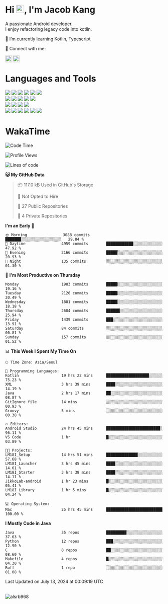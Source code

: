 # Hi <img src="https://media.giphy.com/media/hvRJCLFzcasrR4ia7z/giphy.gif" width="25px">, I'm Jacob Kang
A passionate Android developer.
</br>
I enjoy refactoring legacy code into kotlin.

🌱 I’m currently learning Kotlin, Typescript

🤝 Connect with me:

<a href="https://www.linkedin.com/in/minkyu-kang-b7477b1b2/"><img align="left" src="https://raw.githubusercontent.com/yushi1007/yushi1007/main/images/linkedin.svg" alt="Minkyu Kang | LinkedIn" width="21px"/></a>
<a href="https://www.instagram.com/_jacob_kang/"><img align="left" src="https://raw.githubusercontent.com/yushi1007/yushi1007/main/images/instagram.svg" alt="Jacob Kang | Instagram" width="21px"/></a>

</br>

# Languages and Tools

<div align="left">
<img src="https://img.shields.io/badge/java-007396?logo=java&logoColor=white"/>
<img src="https://img.shields.io/badge/kotlin-7F52FF?logo=kotlin&logoColor=white"/>
<img src="https://img.shields.io/badge/python-3776AB?logo=python&logoColor=white"/>
<img src="https://img.shields.io/badge/bash shell-4EAA25?logo=gnubash&logoColor=white"/>
<img src="https://img.shields.io/badge/c-A8B9CC?logo=c&logoColor=white"/>
<img src="https://img.shields.io/badge/c++-00599C?logo=c%2b%2b&logoColor=white"/>
</div>
<div align="left">
<img src="https://img.shields.io/badge/git-F05032?logo=git&logoColor=white"/>
<img src="https://img.shields.io/badge/github-181717?logo=github&logoColor=white"/>
<img src="https://img.shields.io/badge/mysql-4479A1?logo=mysql&logoColor=white"/>
<img src="https://img.shields.io/badge/sqlite-003B57?logo=sqlite&logoColor=white"/>
<img src="https://img.shields.io/badge/amazon AWS-232F3E?logo=amazonaws&logoColor=white"/>
</div>
<div align="left">
<img src="https://img.shields.io/badge/android-3DDC84?logo=android&logoColor=white"/>
<img src="https://img.shields.io/badge/linux-FCC624?logo=linux&logoColor=white"/>
<img src="https://img.shields.io/badge/flask-000000?logo=flask&logoColor=white"/>
<img src="https://img.shields.io/badge/arduino-00979D?logo=arduino&logoColor=white"/>
</div>
<div align="left">
<img src="https://img.shields.io/badge/slack-4A154B?logo=slack&logoColor=white"/>
<img src="https://img.shields.io/badge/notion-000000?logo=notion&logoColor=white"/>
<img src="https://img.shields.io/badge/jira-0052CC?logo=jira&logoColor=white"/>
<img src="https://img.shields.io/badge/postman-FF6C37?logo=postman&logoColor=white"/>
<img src="https://img.shields.io/badge/intellij-000000?logo=intellijidea&logoColor=white"/>
<img src="https://img.shields.io/badge/pycharm-000000?logo=pycharm&logoColor=white"/>
</div>

# WakaTime

<!--START_SECTION:waka-->
![Code Time](http://img.shields.io/badge/Code%20Time-3%2C972%20hrs%2036%20mins-blue)

![Profile Views](http://img.shields.io/badge/Profile%20Views-0-blue)

![Lines of code](https://img.shields.io/badge/From%20Hello%20World%20I%27ve%20Written-5.0%20million%20lines%20of%20code-blue)

**🐱 My GitHub Data** 

> 📦 117.0 kB Used in GitHub's Storage 
 > 
> 🚫 Not Opted to Hire
 > 
> 📜 27 Public Repositories 
 > 
> 🔑 4 Private Repositories 
 > 
**I'm an Early 🐤** 

```text
🌞 Morning                3088 commits        ███████░░░░░░░░░░░░░░░░░░   29.84 % 
🌆 Daytime                4959 commits        ████████████░░░░░░░░░░░░░   47.92 % 
🌃 Evening                2166 commits        █████░░░░░░░░░░░░░░░░░░░░   20.93 % 
🌙 Night                  135 commits         ░░░░░░░░░░░░░░░░░░░░░░░░░   01.30 % 
```
📅 **I'm Most Productive on Thursday** 

```text
Monday                   1983 commits        █████░░░░░░░░░░░░░░░░░░░░   19.16 % 
Tuesday                  2120 commits        █████░░░░░░░░░░░░░░░░░░░░   20.49 % 
Wednesday                1881 commits        █████░░░░░░░░░░░░░░░░░░░░   18.18 % 
Thursday                 2684 commits        ██████░░░░░░░░░░░░░░░░░░░   25.94 % 
Friday                   1439 commits        ███░░░░░░░░░░░░░░░░░░░░░░   13.91 % 
Saturday                 84 commits          ░░░░░░░░░░░░░░░░░░░░░░░░░   00.81 % 
Sunday                   157 commits         ░░░░░░░░░░░░░░░░░░░░░░░░░   01.52 % 
```


📊 **This Week I Spent My Time On** 

```text
🕑︎ Time Zone: Asia/Seoul

💬 Programming Languages: 
Kotlin                   19 hrs 22 mins      ███████████████████░░░░░░   75.23 % 
XML                      3 hrs 39 mins       ████░░░░░░░░░░░░░░░░░░░░░   14.19 % 
Java                     2 hrs 17 mins       ██░░░░░░░░░░░░░░░░░░░░░░░   08.87 % 
GitIgnore file           14 mins             ░░░░░░░░░░░░░░░░░░░░░░░░░   00.93 % 
Groovy                   5 mins              ░░░░░░░░░░░░░░░░░░░░░░░░░   00.38 % 

🔥 Editors: 
Android Studio           24 hrs 45 mins      ████████████████████████░   96.11 % 
VS Code                  1 hr                █░░░░░░░░░░░░░░░░░░░░░░░░   03.89 % 

🐱‍💻 Projects: 
LM18I_Setup              14 hrs 51 mins      ██████████████░░░░░░░░░░░   57.68 % 
LM18I_Launcher           3 hrs 45 mins       ████░░░░░░░░░░░░░░░░░░░░░   14.61 % 
LM18I_Starter            3 hrs 38 mins       ████░░░░░░░░░░░░░░░░░░░░░   14.11 % 
JikkoLab-android         1 hr 23 mins        █░░░░░░░░░░░░░░░░░░░░░░░░   05.41 % 
LM18I_Library            1 hr 5 mins         █░░░░░░░░░░░░░░░░░░░░░░░░   04.24 % 

💻 Operating System: 
Mac                      25 hrs 45 mins      █████████████████████████   100.00 % 
```

**I Mostly Code in Java** 

```text
Java                     35 repos            █████████░░░░░░░░░░░░░░░░   37.63 % 
Python                   12 repos            ███░░░░░░░░░░░░░░░░░░░░░░   12.90 % 
C                        8 repos             ██░░░░░░░░░░░░░░░░░░░░░░░   08.60 % 
Makefile                 4 repos             █░░░░░░░░░░░░░░░░░░░░░░░░   04.30 % 
Roff                     1 repo              ░░░░░░░░░░░░░░░░░░░░░░░░░   01.08 % 
```




 Last Updated on July 13, 2024 at 00:09:19 UTC
<!--END_SECTION:waka-->

</br>

<div align="left">
<img align="left" src="https://github-readme-stats.vercel.app/api/top-langs?username=alsrb968&show_icons=true&locale=en&layout=compact&theme=dark" alt="alsrb968" />
</div>
